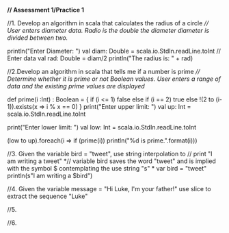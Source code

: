 
**// Assessment 1/Practice 1**

//1. Develop an algorithm in scala that calculates the radius of a circle
*// User enters diameter data. Radio is the double the diameter diameter is divided between two.*

println("Enter Diameter: ")
val diam: Double = scala.io.StdIn.readLine.toInt // Enter data
val rad: Double = diam/2
println("The radius is: " + rad) 

//2.Develop an algorithm in scala that tells me if a number is prime
*// Determine whether it is prime or not Boolean values. User enters a range of data and the existing prime values are displayed*

def prime(i :Int) : Boolean = {
if (i <= 1)
false
else if (i == 2)
true
else
!(2 to (i-1)).exists(x => i % x == 0)
}
print("Enter upper limit: ")
val up: Int = scala.io.StdIn.readLine.toInt

print("Enter lower limit: ")
val low: Int = scala.io.StdIn.readLine.toInt

(low to up).foreach(i => if (prime(i)) println("%d is prime.".format(i)))

//3. Given the variable bird = "tweet", use string interpolation to
// print "I am writing a tweet" 
*// variable bird saves the word "tweet" and is implied with the symbol $ contemplating the use string "s" *
var bird = "tweet"
println(s"I am writing a $bird") 

//4. Given the variable message = "Hi Luke, I'm your father!" use slice to extract the sequence "Luke"


//5.


//6. 
